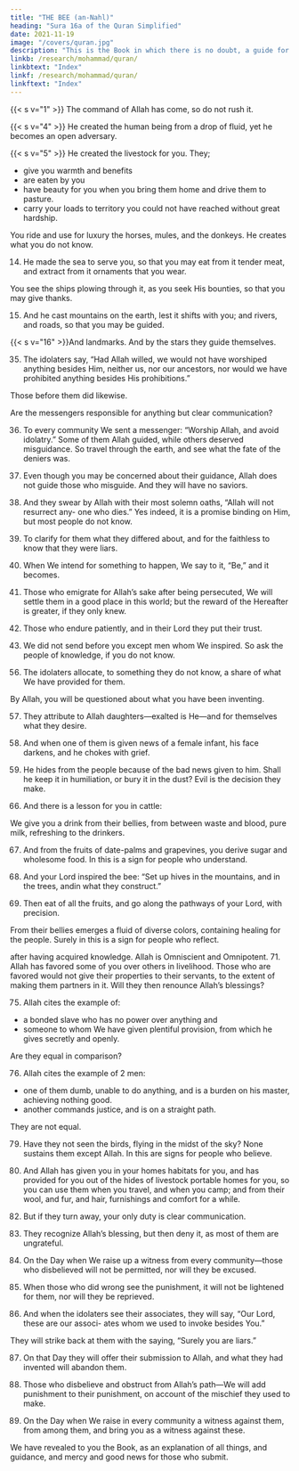 ```yaml
---
title: "THE BEE (an-Nahl)"
heading: "Sura 16a of the Quran Simplified"
date: 2021-11-19
image: "/covers/quran.jpg"
description: "This is the Book in which there is no doubt, a guide for the righteous."
linkb: /research/mohammad/quran/
linkbtext: "Index"
linkf: /research/mohammad/quran/
linkftext: "Index"
---
```



{{< s v="1" >}}  The command of Allah has come, so do not rush it. <!-- Glory be to Him; exalted above what they associate. -->

<!-- {{< s v="2" >}}  He sends down the angels with the Spirit by His command, upon whom He wills of His servants: “Give warning that there is no god but Me, and fear Me.”

{{< s v="3" >}}  He created the heavens and the earth with justice. He is exalted above the associations
they attribute. -->

{{< s v="4" >}}  He created the human being from a drop of fluid, yet he becomes an open adversary.

{{< s v="5" >}}  He created the livestock for you. They;
- give you warmth and benefits
- are eaten by you
- have beauty for you when you bring them home and drive them to pasture.
- carry your loads to territory you could not have reached without great hardship. 

You ride and use for luxury the horses, mules, and the donkeys. He creates what you do not know.

<!-- {{< s v="9" >}}  It is for Allah to point out the paths, but some of them are flawed. Had He willed, He
could have guided you all.

{{< s v="10" >}}  It is He Who sends down for you from the sky water. From it is drink, and with it grows
vegetation for grazing.

{{< s v="11" >}} He produces for you grains with it, and olives, and date-palms, and grapes, and all kinds of fruits. Surely in that is a sign for
people who think.
12. And He regulated for you the night and the
day; and the sun, and the moon, and the stars
are disposed by His command. Surely in that
are signs for people who ponder.
13. And whatsoever He created for you on
earth is of diverse colors. Surely in that is a
sign for people who are mindful. -->

14. He made the sea to serve you, so that you may eat from it tender meat, and extract from it ornaments that you wear. 

You see the ships plowing through it, as you seek His bounties, so that you may give
thanks.

15. And he cast mountains on the earth, lest it
shifts with you; and rivers, and roads, so that
you may be guided.

{{< s v="16" >}}And landmarks. And by the stars they
guide themselves.

<!-- 17. Is He who creates like him who does not
create? Will you not take a lesson?

18. And if you tried to enumerate the favors of
Allah, you will not be able to count them. Al-
lah is Forgiving and Merciful.
19. And Allah knows what you hide and what
you disclose.
20. Those they invoke besides Allah create
nothing, but are themselves created.
21. They are dead, not alive; and they do not
know when they will be resurrected.

22. Your God is one God. As for those who do
not believe in the Hereafter, their hearts are
in denial, and they are arrogant.
23. Without a doubt, Allah knows what they
conceal and what they reveal. He does not
like the arrogant.
And when it is said to them, “What has
your Lord sent down?” They say, “Legends of
the ancients.”

25. So let them carry their loads complete on
the Day of Resurrection, and some of the
loads of those they misguided without
knowledge. Evil is what they carry.

26. Those before them also schemed, but Allah
took their structures from the foundations,
and the roof caved in on them. The punish-
ment came at them from where they did not
perceive.

27. Then, on the Day of Resurrection, He will
disgrace them, and say, “Where are My asso-
ciates for whose sake you used to dispute?”
Those who were given knowledge will say,
“Today shame and misery are upon the dis-
believers.”

28. Those wronging their souls while the an-
gels are taking them away—they will propose
peace: “We did no wrong.” Yes you did. Allah
is aware of what you used to do.”
29. Enter the gates of Hell, to dwell therein for-
ever. Miserable is the residence of the arrogant.

30. And it will be said to those who maintained
piety, “What has your Lord revealed?” They
will say, “Goodness.” To those who do good
in this world is goodness, and the Home of
the Hereafter is even better. How wonderful
is the residence of the pious. -->


<!-- 31. The Gardens of Perpetuity, which they will enter, beneath which rivers flow, where they
will have whatever they desire. 

32. Those who are in a wholesome state when
the angels take them—will say, “Peace be
upon you; enter Paradise, for what you used
to do.”

33. Are they but waiting for the angels to come
to them, or for the command of your Lord to
arrive? Those before them did likewise. Allah
did not wrong them, but they used to wrong
their own souls. -->

<!-- 34. So the evils of their deeds assailed them,
and what they used to ridicule engulfed them. -->

35. The idolaters say, “Had Allah willed, we would not have worshiped anything besides
Him, neither us, nor our ancestors, nor would we have prohibited anything besides
His prohibitions.” 

Those before them did likewise. 

Are the messengers responsible for anything but clear communication?

36. To every community We sent a messenger: “Worship Allah, and avoid idolatry.” Some of
them Allah guided, while others deserved
misguidance. So travel through the earth, and
see what the fate of the deniers was.

37. Even though you may be concerned about
their guidance, Allah does not guide those
who misguide. And they will have no saviors.
38. And they swear by Allah with their most
solemn oaths, “Allah will not resurrect any-
one who dies.” Yes indeed, it is a promise
binding on Him, but most people do not
know.

39. To clarify for them what they differed
about, and for the faithless to know that they
were liars.

40. When We intend for something to happen,
We say to it, “Be,” and it becomes.

41. Those who emigrate for Allah’s sake after
being persecuted, We will settle them in a
good place in this world; but the reward of
the Hereafter is greater, if they only knew.

42. Those who endure patiently, and in their
Lord they put their trust.

43. We did not send before you except men
whom We inspired. So ask the people of
knowledge, if you do not know.

<!-- 44. With the clarifications and the scriptures.
And We revealed to you the Reminder, that
you may clarify to the people what was re-
vealed to them, and that they may reflect.

45. Do those who scheme evils feel secure that
Allah will not cause the earth to cave in with
them, or that the punishment will not come
upon them from where they do not perceive?

46. Or that He will not seize them during their
activities? And they will not be able to prevent it.

47. Or that He will not seize them while in
dread? Your Lord is Gentle and Merciful.

48. Have they not observed what Allah has created? Their shadows revolve from the right
and the left, bowing to Allah as they shrink away.

49. To Allah bows down everything in the heavens and everything on earth—every liv-
ing creature, and the angels, and without being proud.

50. They fear their Lord above them, and they
do what they are commanded.

51. Allah has said: “Do not take two gods; He
is only One God; so fear only Me.”

52. To Him belongs everything in the heavens
and the earth; and to Him obedience is due
always. Do you, then, fear anyone other than
Allah?

53. Whatever blessing you have is from Allah.
And when harm touches you, it is to Him that
you groan.
54. But when He lifts the harm from you, some
of you associate others with their Lord.
55. To show ingratitude for what We have
given them. Enjoy yourselves. You will soon
know. -->

56. The idolaters allocate, to something they do not know, a share of what We have provided
for them. 

By Allah, you will be questioned
about what you have been inventing.

57. They attribute to Allah daughters—exalted is He—and for themselves what they desire.

58. And when one of them is given news of a female infant, his face darkens, and he chokes with grief.

59. He hides from the people because of the bad news given to him. Shall he keep it in humiliation, or bury it in the dust? Evil is the
decision they make.


<!-- 60. Those who do not believe in the Hereafter
set a bad example, while Allah sets the High-
est Example. He is the Mighty, the Wise.

61. If Allah were to hold mankind for their in-
justices, He would not leave upon it a single
creature, but He postpones them until an ap-
pointed time. Then, when their time arrives,
they will not delay it by one hour, nor will
they advance it.

62. And they attribute to Allah what they
themselves dislike, while their tongues utter
the lie that theirs is the goodness. Without a
doubt, for them is the Fire, and they will be
neglected.

63. By Allah, We sent messengers to commu-
nities before you, but Satan made their deeds
appear alluring to them. He is their master
today, and they will have a painful punish-
ment.

64. We revealed to you the Scripture only to
clarify for them what they differ about, and
guidance and mercy for people who believe.

65. Allah sends down water from the sky, with
which He revives the earth after its death. In
this is a sign for people who listen. -->

66. And there is a lesson for you in cattle: 

We give you a drink from their bellies, from between waste and blood, pure milk, refreshing
to the drinkers.

67. And from the fruits of date-palms and grapevines, you derive sugar and wholesome
food. In this is a sign for people who understand.

68. And your Lord inspired the bee: “Set up hives in the mountains, and in the trees, andin what they construct.”

69. Then eat of all the fruits, and go along the pathways of your Lord, with precision. 

From their bellies emerges a fluid of diverse colors, containing healing for the people. Surely in this is a sign for people who reflect.

<!-- 70. Allah created you; then He takes you away.
Some of you will be brought back to the worst
age, so that he will no longer know anything, -->



after having acquired knowledge. Allah is
Omniscient and Omnipotent.
71. Allah has favored some of you over others
in livelihood. Those who are favored would
not give their properties to their servants, to
the extent of making them partners in it. Will
they then renounce Allah’s blessings?

<!-- 72. Allah has given you mates from among yourselves; and has produced for you, from
your mates, children and grandchildren; and has provided you with good things. 

73. And yet they serve besides Allah what possesses no provisions for them in the heavens,
nor on earth, nor are they capable.

74. So do not cite the examples for Allah. Allah
knows, and you do not know. -->

75. Allah cites the example of:
- a bonded slave who has no power over anything and
- someone to whom We have given plentiful provision, from which he gives secretly and
openly. 

Are they equal in comparison? 

76. Allah cites the example of 2 men:
- one of them dumb, unable to do anything, and is a burden on his master, achieving nothing good. 
- another commands justice, and is on a straight path. 

They are not equal. 

<!-- 77. To Allah belongs the unseen of the heavens
and the earth. The coming of the Hour is only
as the twinkling of the eye, or even nearer. Al-
lah has power over everything. -->

<!-- 78. Allah brought you out of your mothers’
wombs, not knowing anything; and He gave
you the hearing, and the eyesight, and the
brains; that you may give thanks. -->

79. Have they not seen the birds, flying in the midst of the sky? None sustains them except
Allah. In this are signs for people who believe.

80. And Allah has given you in your homes habitats for you, and has provided for you out of the hides of livestock portable homes for you, so you can use them when you travel, and when you camp; and from their wool, and fur, and hair, furnishings and comfort for a while.

<!-- 81. Allah has made for you shade out of
what He has created, and has given you re-
sorts in the mountains, and has given you
garments to protect you from the heat, and
garments to protect you from your violence.
Thus He completes His blessings upon you,
so that you may submit. -->

82. But if they turn away, your only duty is clear communication.

83. They recognize Allah’s blessing, but then deny it, as most of them are ungrateful.

84. On the Day when We raise up a witness from every community—those who disbelieved will not be permitted, nor will they be
excused.

85. When those who did wrong see the punishment, it will not be lightened for them, nor
will they be reprieved.

86. And when the idolaters see their associates, they will say, “Our Lord, these are our associ-
ates whom we used to invoke besides You.”

They will strike back at them with the saying,
“Surely you are liars.”

87. On that Day they will offer their submission to Allah, and what they had invented will
abandon them.

88. Those who disbelieve and obstruct from
Allah’s path—We will add punishment to
their punishment, on account of the mischief
they used to make.

89. On the Day when We raise in every community a witness against them, from among
them, and bring you as a witness against these. 

We have revealed to you the Book, as an explanation of all things, and guidance,
and mercy and good news for those who submit.

